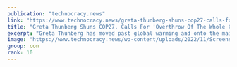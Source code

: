 ```yaml
---
publication: "technocracy.news"
link: "https://www.technocracy.news/greta-thunberg-shuns-cop27-calls-for-overthrow-of-the-whole-capitalist-system/"
title: "Greta Thunberg Shuns COP27, Calls For 'Overthrow Of The Whole Capitalist System'"
excerpt: "Greta Thunberg has moved past global warming and onto the main event: overthrowing capitalism altogether in favor of Sustainable Development, aka Technocracy. This has been the goal of global warming "
image: "https://www.technocracy.news/wp-content/uploads/2022/11/Screenshot-2022-11-08-at-8.08.36-AM.png"
group: con
rank: 10
---
```

